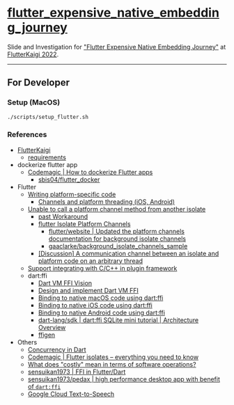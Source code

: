 # [flutter_expensive_native_embedding_journey](https://sensuikan1973.github.io/flutter_expensive_native_embedding_journey)

Slide and Investigation for ["Flutter Expensive Native Embedding Journey"](https://fortee.jp/flutterkaigi-2022/proposal/d6a2b41c-e765-4d5f-845d-9290148cd880) at [FlutterKaigi 2022](https://flutterkaigi.jp/2022/).


---

## For Developer

### Setup (MacOS)

```sh
./scripts/setup_flutter.sh
```

### References

- [FlutterKaigi](https://flutterkaigi.jp/2022/)
  - [requirements](https://flutterkaigi.jp/flutterkaigi/Precautions-for-Recording.ja.html)
- dockerize flutter app
  - [Codemagic | How to dockerize Flutter apps](https://blog.codemagic.io/how-to-dockerize-flutter-apps/)
    - [sbis04/flutter_docker](https://github.com/sbis04/flutter_docker)
- Flutter
  - [Writing platform-specific code](https://docs.flutter.dev/development/platform-integration/platform-channels)
    - [Channels and platform threading (iOS, Android)](https://docs.flutter.dev/development/platform-integration/platform-channels#channels-and-platform-threading)
  - [Unable to call a platform channel method from another isolate](https://github.com/flutter/flutter/issues/13937)
    - [past Workaround](https://github.com/flutter/flutter/issues/13937#issuecomment-1155630152)
    - [flutter Isolate Platform Channels](https://github.com/flutter/flutter/issues/13937#issuecomment-1203232254)
      - [flutter/website | Updated the platform channels documentation for background isolate channels](https://github.com/flutter/website/pull/7592)
      - [gaaclarke/background_isolate_channels_sample](https://github.com/gaaclarke/background_isolate_channels_sample)
    - [[Discussion] A communication channel between an isolate and platform code on an arbitrary thread](https://github.com/flutter/flutter/issues/29081)
  - [Support integrating with C/C++ in plugin framework](https://github.com/flutter/flutter/issues/7053)
  - dart:ffi
    - [Dart VM FFI Vision](https://gist.github.com/mraleph/2582b57737711da40262fad71215d62e)
    - [Design and implement Dart VM FFI](https://github.com/dart-lang/sdk/issues/34452)
    - [Binding to native macOS code using dart:ffi](https://docs.flutter.dev/development/platform-integration/macos/c-interop)
    - [Binding to native iOS code using dart:ffi](https://docs.flutter.dev/development/platform-integration/ios/c-interop)
    - [Binding to native Android code using dart:ffi](https://docs.flutter.dev/development/platform-integration/android/c-interop)
    - [dart-lang/sdk | dart:ffi SQLite mini tutorial | Architecture Overview](https://github.com/dart-lang/sdk/blob/master/samples/ffi/sqlite/docs/sqlite-tutorial.md#architecture-overview)
    - [ffigen](https://pub.dev/packages/ffigen)
- Others
  - [Concurrency in Dart](https://dart.dev/guides/language/concurrency)
  - [Codemagic | Flutter isolates – everything you need to know](https://blog.codemagic.io/understanding-flutter-isolates/)
  - [What does "costly" mean in terms of software operations?](https://stackoverflow.com/a/9888431)
  - [sensuikan1973 | FFI in Flutter/Dart](https://speakerdeck.com/sensuikan1973/dart)
  - [sensuikan1973/pedax | high performance desktop app with benefit of `dart:ffi`](https://github.com/sensuikan1973/pedax)
  - [Google Cloud Text-to-Speech](https://cloud.google.com/text-to-speech/)
